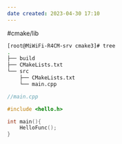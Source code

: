 ```yaml
---
date created: 2023-04-30 17:10
---
```


#cmake/lib 

```sh
[root@MiWiFi-R4CM-srv cmake3]# tree
.
├── build
├── CMakeLists.txt
└── src
    ├── CMakeLists.txt
    └── main.cpp
```

```c++
//main.cpp

#include <hello.h>

int main(){
	HelloFunc();
}
```